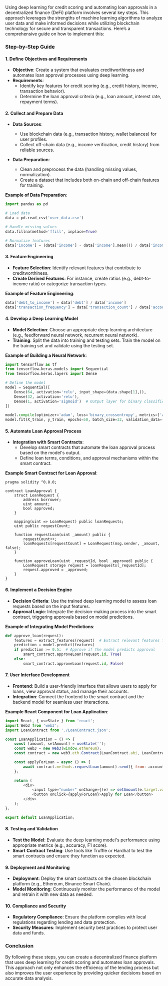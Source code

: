Using deep learning for credit scoring and automating loan approvals in a decentralized finance (DeFi) platform involves several key steps. This approach leverages the strengths of machine learning algorithms to analyze user data and make informed decisions while utilizing blockchain technology for secure and transparent transactions. Here’s a comprehensive guide on how to implement this:

### Step-by-Step Guide

#### 1. **Define Objectives and Requirements**

- **Objective**: Create a system that evaluates creditworthiness and automates loan approval processes using deep learning.
- **Requirements**:
  - Identify key features for credit scoring (e.g., credit history, income, transaction behavior).
  - Determine the loan approval criteria (e.g., loan amount, interest rate, repayment terms).

#### 2. **Collect and Prepare Data**

- **Data Sources**:
  - Use blockchain data (e.g., transaction history, wallet balances) for user profiles.
  - Collect off-chain data (e.g., income verification, credit history) from reliable sources.
  
- **Data Preparation**:
  - Clean and preprocess the data (handling missing values, normalization).
  - Create a dataset that includes both on-chain and off-chain features for training.

**Example of Data Preparation**:
```python
import pandas as pd

# Load data
data = pd.read_csv('user_data.csv')

# Handle missing values
data.fillna(method='ffill', inplace=True)

# Normalize features
data['income'] = (data['income'] - data['income'].mean()) / data['income'].std()
```

#### 3. **Feature Engineering**

- **Feature Selection**: Identify relevant features that contribute to creditworthiness.
- **Create Derived Features**: For instance, create ratios (e.g., debt-to-income ratio) or categorize transaction types.

**Example of Feature Engineering**:
```python
data['debt_to_income'] = data['debt'] / data['income']
data['transaction_frequency'] = data['transaction_count'] / data['account_age']
```

#### 4. **Develop a Deep Learning Model**

- **Model Selection**: Choose an appropriate deep learning architecture (e.g., feedforward neural network, recurrent neural network).
- **Training**: Split the data into training and testing sets. Train the model on the training set and validate using the testing set.

**Example of Building a Neural Network**:
```python
import tensorflow as tf
from tensorflow.keras.models import Sequential
from tensorflow.keras.layers import Dense

# Define the model
model = Sequential([
    Dense(64, activation='relu', input_shape=(data.shape[1],)),
    Dense(32, activation='relu'),
    Dense(1, activation='sigmoid')  # Output layer for binary classification (approved or not)
])

model.compile(optimizer='adam', loss='binary_crossentropy', metrics=['accuracy'])
model.fit(X_train, y_train, epochs=50, batch_size=32, validation_data=(X_test, y_test))
```

#### 5. **Automate Loan Approval Process**

- **Integration with Smart Contracts**:
  - Develop smart contracts that automate the loan approval process based on the model's output.
  - Define loan terms, conditions, and approval mechanisms within the smart contract.

**Example Smart Contract for Loan Approval**:
```solidity
pragma solidity ^0.8.0;

contract LoanApproval {
    struct LoanRequest {
        address borrower;
        uint amount;
        bool approved;
    }

    mapping(uint => LoanRequest) public loanRequests;
    uint public requestCount;

    function requestLoan(uint _amount) public {
        requestCount++;
        loanRequests[requestCount] = LoanRequest(msg.sender, _amount, false);
    }

    function approveLoan(uint _requestId, bool _approved) public {
        LoanRequest storage request = loanRequests[_requestId];
        request.approved = _approved;
    }
}
```

#### 6. **Implement a Decision Engine**

- **Decision Criteria**: Use the trained deep learning model to assess loan requests based on the input features.
- **Approval Logic**: Integrate the decision-making process into the smart contract, triggering approvals based on model predictions.

**Example of Integrating Model Predictions**:
```python
def approve_loan(request):
    features = extract_features(request)  # Extract relevant features from the request
    prediction = model.predict(features)
    if prediction >= 0.5:  # Approve if the model predicts approval
        smart_contract.approveLoan(request.id, True)
    else:
        smart_contract.approveLoan(request.id, False)
```

#### 7. **User Interface Development**

- **Frontend**: Build a user-friendly interface that allows users to apply for loans, view approval status, and manage their accounts.
- **Integration**: Connect the frontend to the smart contract and the backend model for seamless user interactions.

**Example React Component for Loan Application**:
```javascript
import React, { useState } from 'react';
import Web3 from 'web3';
import LoanContract from './LoanContract.json';

const LoanApplication = () => {
    const [amount, setAmount] = useState('');
    const web3 = new Web3(window.ethereum);
    const contract = new web3.eth.Contract(LoanContract.abi, LoanContract.networks[5777].address);

    const applyForLoan = async () => {
        await contract.methods.requestLoan(amount).send({ from: account });
    };

    return (
        <div>
            <input type="number" onChange={(e) => setAmount(e.target.value)} />
            <button onClick={applyForLoan}>Apply for Loan</button>
        </div>
    );
};

export default LoanApplication;
```

#### 8. **Testing and Validation**

- **Test the Model**: Evaluate the deep learning model's performance using appropriate metrics (e.g., accuracy, F1 score).
- **Smart Contract Testing**: Use tools like Truffle or Hardhat to test the smart contracts and ensure they function as expected.

#### 9. **Deployment and Monitoring**

- **Deployment**: Deploy the smart contracts on the chosen blockchain platform (e.g., Ethereum, Binance Smart Chain).
- **Model Monitoring**: Continuously monitor the performance of the model and retrain it with new data as needed.

#### 10. **Compliance and Security**

- **Regulatory Compliance**: Ensure the platform complies with local regulations regarding lending and data protection.
- **Security Measures**: Implement security best practices to protect user data and funds.

### Conclusion

By following these steps, you can create a decentralized finance platform that uses deep learning for credit scoring and automates loan approvals. This approach not only enhances the efficiency of the lending process but also improves the user experience by providing quicker decisions based on accurate data analysis.